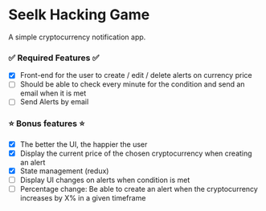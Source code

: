# Seelk Hacking Game

A simple cryptocurrency notification app.

### ✅  Required Features ✅
- [x] Front-end for the user to create / edit / delete alerts on currency price
- [ ] Should be able to check every minute for the condition and send an email when it is met
- [ ] Send Alerts by email

### ⭐️ Bonus features ⭐️
- [x] The better the UI, the happier the user
- [x] Display the current price of the chosen cryptocurrency when creating an alert
- [x] State management (redux)
- [ ] Display UI changes on alerts when condition is met
- [ ] Percentage change: Be able to create an alert when the cryptocurrency increases by X% in a given timeframe
